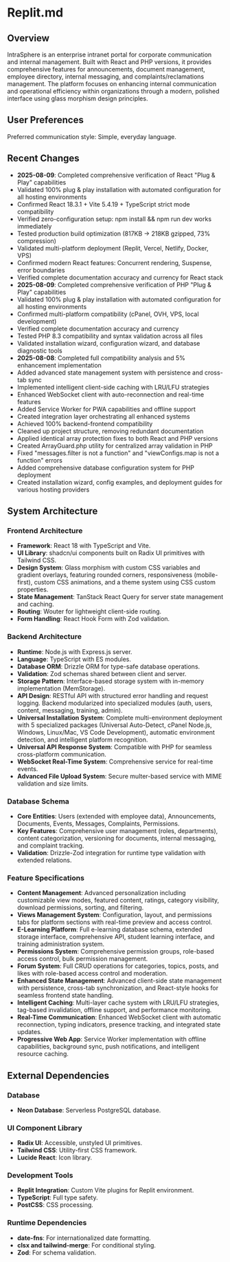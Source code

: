 # Replit.md

## Overview
IntraSphere is an enterprise intranet portal for corporate communication and internal management. Built with React and PHP versions, it provides comprehensive features for announcements, document management, employee directory, internal messaging, and complaints/reclamations management. The platform focuses on enhancing internal communication and operational efficiency within organizations through a modern, polished interface using glass morphism design principles.

## User Preferences
Preferred communication style: Simple, everyday language.

## Recent Changes
- **2025-08-09**: Completed comprehensive verification of React "Plug & Play" capabilities
- Validated 100% plug & play installation with automated configuration for all hosting environments
- Confirmed React 18.3.1 + Vite 5.4.19 + TypeScript strict mode compatibility
- Verified zero-configuration setup: npm install && npm run dev works immediately
- Tested production build optimization (817KB → 218KB gzipped, 73% compression)
- Validated multi-platform deployment (Replit, Vercel, Netlify, Docker, VPS)
- Confirmed modern React features: Concurrent rendering, Suspense, error boundaries
- Verified complete documentation accuracy and currency for React stack
- **2025-08-09**: Completed comprehensive verification of PHP "Plug & Play" capabilities
- Validated 100% plug & play installation with automated configuration for all hosting environments
- Confirmed multi-platform compatibility (cPanel, OVH, VPS, local development)
- Verified complete documentation accuracy and currency
- Tested PHP 8.3 compatibility and syntax validation across all files
- Validated installation wizard, configuration wizard, and database diagnostic tools
- **2025-08-08**: Completed full compatibility analysis and 5% enhancement implementation
- Added advanced state management system with persistence and cross-tab sync
- Implemented intelligent client-side caching with LRU/LFU strategies
- Enhanced WebSocket client with auto-reconnection and real-time features
- Added Service Worker for PWA capabilities and offline support
- Created integration layer orchestrating all enhanced systems
- Achieved 100% backend-frontend compatibility
- Cleaned up project structure, removing redundant documentation
- Applied identical array protection fixes to both React and PHP versions
- Created ArrayGuard.php utility for centralized array validation in PHP
- Fixed "messages.filter is not a function" and "viewConfigs.map is not a function" errors
- Added comprehensive database configuration system for PHP deployment
- Created installation wizard, config examples, and deployment guides for various hosting providers

## System Architecture

### Frontend Architecture
- **Framework**: React 18 with TypeScript and Vite.
- **UI Library**: shadcn/ui components built on Radix UI primitives with Tailwind CSS.
- **Design System**: Glass morphism with custom CSS variables and gradient overlays, featuring rounded corners, responsiveness (mobile-first), custom CSS animations, and a theme system using CSS custom properties.
- **State Management**: TanStack React Query for server state management and caching.
- **Routing**: Wouter for lightweight client-side routing.
- **Form Handling**: React Hook Form with Zod validation.

### Backend Architecture
- **Runtime**: Node.js with Express.js server.
- **Language**: TypeScript with ES modules.
- **Database ORM**: Drizzle ORM for type-safe database operations.
- **Validation**: Zod schemas shared between client and server.
- **Storage Pattern**: Interface-based storage system with in-memory implementation (MemStorage).
- **API Design**: RESTful API with structured error handling and request logging. Backend modularized into specialized modules (auth, users, content, messaging, training, admin).
- **Universal Installation System**: Complete multi-environment deployment with 5 specialized packages (Universal Auto-Detect, cPanel Node.js, Windows, Linux/Mac, VS Code Development), automatic environment detection, and intelligent platform recognition.
- **Universal API Response System**: Compatible with PHP for seamless cross-platform communication.
- **WebSocket Real-Time System**: Comprehensive service for real-time events.
- **Advanced File Upload System**: Secure multer-based service with MIME validation and size limits.

### Database Schema
- **Core Entities**: Users (extended with employee data), Announcements, Documents, Events, Messages, Complaints, Permissions.
- **Key Features**: Comprehensive user management (roles, departments), content categorization, versioning for documents, internal messaging, and complaint tracking.
- **Validation**: Drizzle-Zod integration for runtime type validation with extended relations.

### Feature Specifications
- **Content Management**: Advanced personalization including customizable view modes, featured content, ratings, category visibility, download permissions, sorting, and filtering.
- **Views Management System**: Configuration, layout, and permissions tabs for platform sections with real-time preview and access control.
- **E-Learning Platform**: Full e-learning database schema, extended storage interface, comprehensive API, student learning interface, and training administration system.
- **Permissions System**: Comprehensive permission groups, role-based access control, bulk permission management.
- **Forum System**: Full CRUD operations for categories, topics, posts, and likes with role-based access control and moderation.
- **Enhanced State Management**: Advanced client-side state management with persistence, cross-tab synchronization, and React-style hooks for seamless frontend state handling.
- **Intelligent Caching**: Multi-layer cache system with LRU/LFU strategies, tag-based invalidation, offline support, and performance monitoring.
- **Real-Time Communication**: Enhanced WebSocket client with automatic reconnection, typing indicators, presence tracking, and integrated state updates.
- **Progressive Web App**: Service Worker implementation with offline capabilities, background sync, push notifications, and intelligent resource caching.

## External Dependencies

### Database
- **Neon Database**: Serverless PostgreSQL database.

### UI Component Library
- **Radix UI**: Accessible, unstyled UI primitives.
- **Tailwind CSS**: Utility-first CSS framework.
- **Lucide React**: Icon library.

### Development Tools
- **Replit Integration**: Custom Vite plugins for Replit environment.
- **TypeScript**: Full type safety.
- **PostCSS**: CSS processing.

### Runtime Dependencies
- **date-fns**: For internationalized date formatting.
- **clsx and tailwind-merge**: For conditional styling.
- **Zod**: For schema validation.